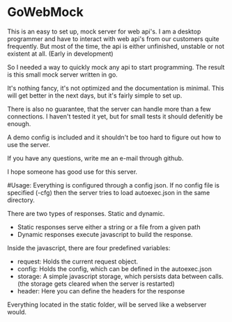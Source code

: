 # GoWebMock

This is an easy to set up, mock server for web api's. I am a desktop programmer and have to interact with web api's from our customers quite frequently. But most of the time, the api is either unfinished, unstable or not existent at all. (Early in development)

So I needed a way to quickly mock any api to start programming. The result is this small mock server written in go.

It's nothing fancy, it's not optimized and the documentation is minimal. This will get better in the next days, but it's fairly simple to set up.

There is also no guarantee, that the server can handle more than a few connections. I haven't tested it yet, but for small tests it should defenitly be enough.

A demo config is included and it shouldn't be too hard to figure out how to use the server.

If you have any questions, write me an e-mail through github.

I hope someone has good use for this server.


#Usage:
Everything is configured through a config json. If no config file is specified (-cfg) then the server tries to load autoexec.json in the same directory.

There are two types of responses. Static and dynamic.
- Static responses serve either a string or a file from a given path
- Dynamic responses execute javascript to build the response.

Inside the javascript, there are four predefined variables:
- request: Holds the current request object.
- config:  Holds the config, which can be defined in the autoexec.json
- storage: A simple javascript storage, which persists data between calls. (the storage gets cleared when the server is restarted)
- header:  Here you can define the headers for the response

Everything located in the static folder, will be served like a webserver would.
